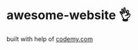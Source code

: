 # awesome-website :ok_hand:                                                                                                                                                                                                                                    
built with help of <a href="http://johnelder.com/">codemy.com</a>
